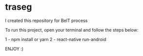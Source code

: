 # traseg
I created this repository for BeIT process

To run this project, open your terminal and follow the steps below:

1 - npm install or yarn
2 - react-native run-android

ENJOY :)
